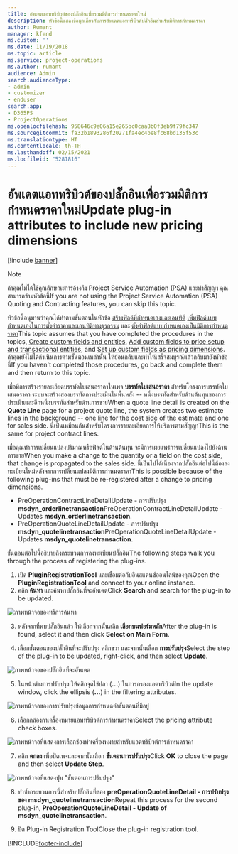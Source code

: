 ```yaml
---
title: อัพเดตแอททริบิวต์ของปลั๊กอินเพื่อรวมมิติการกำหนดราคาใหม่
description: หัวข้อนี้แสดงข้อมูลเกี่ยวกับการอัพเดตแอททริบิวต์ปลั๊กอินสำหรับมิติการกำหนดราคา
author: Rumant
manager: kfend
ms.custom: ''
ms.date: 11/19/2018
ms.topic: article
ms.service: project-operations
ms.author: rumant
audience: Admin
search.audienceType:
- admin
- customizer
- enduser
search.app:
- D365PS
- ProjectOperations
ms.openlocfilehash: 958646c9e06a15e265bc0caa8b0f3eb9f79fc347
ms.sourcegitcommit: fa32b1893286f20271fa4ec4be8fc68bd135f53c
ms.translationtype: HT
ms.contentlocale: th-TH
ms.lasthandoff: 02/15/2021
ms.locfileid: "5281816"
---
```

# <a name="update-plug-in-attributes-to-include-new-pricing-dimensions"></a><span data-ttu-id="0535f-103">อัพเดตแอททริบิวต์ของปลั๊กอินเพื่อรวมมิติการกำหนดราคาใหม่</span><span class="sxs-lookup"><span data-stu-id="0535f-103">Update plug-in attributes to include new pricing dimensions</span></span>

[!include [banner](../includes/psa-now-project-operations.md)]

> [!NOTE]
> <span data-ttu-id="0535f-104">ถ้าคุณไม่ได้ใช้คุณลักษณะการอ้างถึง Project Service Automation (PSA) และทำสัญญา คุณสามารถข้ามหัวข้อนี้</span><span class="sxs-lookup"><span data-stu-id="0535f-104">If you are not using the Project Service Automation (PSA) Quoting and Contracting features, you can skip this topic.</span></span>

<span data-ttu-id="0535f-105">หัวข้อนี้อนุมานว่าคุณได้ทำตามขั้นตอนในหัวข้อ [สร้างฟิลด์ที่กำหนดเองและเอนทิตี](create-custom-fields-entities.md) [เพิ่มฟิลด์แบบกำหนดเองในการตั้งค่าราคาและเอนทิตีทางธุรกรรม](field-references.md) และ [ตั้งค่าฟิลด์แบบกำหนดเองเป็นมิติการกำหนดราคา](set-up-pricing-dimensions.md)</span><span class="sxs-lookup"><span data-stu-id="0535f-105">This topic assumes that you have completed the procedures in the topics, [Create custom fields and entities](create-custom-fields-entities.md), [Add custom fields to price setup and transactional entities](field-references.md), and [Set up custom fields as pricing dimensions](set-up-pricing-dimensions.md).</span></span> <span data-ttu-id="0535f-106">ถ้าคุณยังไม่ได้ดำเนินการตามขั้นตอนเหล่านั้น ให้ย้อนกลับและทำให้เสร็จสมบูรณ์แล้วกลับมายังหัวข้อนี้</span><span class="sxs-lookup"><span data-stu-id="0535f-106">If you haven't completed those procedures, go back and complete them and then return to this topic.</span></span>

<span data-ttu-id="0535f-107">เมื่อมีการสร้างรายละเอียดบรรทัดใบเสนอราคาในเพจ **บรรทัดใบเสนอราคา** สำหรับโครงการบรรทัดใบเสนอราคา ระบบจะสร้างสองบรรทัดการประเมินในพื้นหลัง -- หนึ่งบรรทัดสำหรับด้านต้นทุนของการประเมินและอีกหนึ่งบรรทัดสำหรับด้านการขาย</span><span class="sxs-lookup"><span data-stu-id="0535f-107">When a quote line detail is created on the **Quote Line** page for a project quote line, the system creates two estimate lines in the background -- one line for the cost side of the estimate and one for sales side.</span></span> <span data-ttu-id="0535f-108">นี่เป็นเหมือนกันสำหรับโครงการรายละเอียดการให้บริการตามสัญญา</span><span class="sxs-lookup"><span data-stu-id="0535f-108">This is the same  for project contract lines.</span></span>

<span data-ttu-id="0535f-109">เมื่อคุณทำการเปลี่ยนแปลงปริมาณหรือฟิลด์ในด้านต้นทุน จะมีการเผยแพร่การเปลี่ยนแปลงไปยังด้านการขาย</span><span class="sxs-lookup"><span data-stu-id="0535f-109">When you make a change to the quantity or a field on the cost side, that change is propagated to the sales side.</span></span> <span data-ttu-id="0535f-110">นี่เป็นไปได้เนื่องจากปลั๊กอินต่อไปนี้ต้องลงทะเบียนใหม่หลังจากการเปลี่ยนแปลงมิติการกำหนดราคา</span><span class="sxs-lookup"><span data-stu-id="0535f-110">This is possible because of the following plug-ins that must be re-registered after a change to pricing dimensions.</span></span>

- <span data-ttu-id="0535f-111">PreOperationContractLineDetailUpdate - การปรับปรุง **msdyn_orderlinetransaction**</span><span class="sxs-lookup"><span data-stu-id="0535f-111">PreOperationContractLineDetailUpdate - Updates **msdyn_orderlinetransaction**.</span></span>
- <span data-ttu-id="0535f-112">PreOperationQuoteLineDetailUpdate - การปรับปรุง **msdyn_quotelinetransaction**</span><span class="sxs-lookup"><span data-stu-id="0535f-112">PreOperationQuoteLineDetailUpdate - Updates **msdyn_quotelinetransaction**.</span></span>

<span data-ttu-id="0535f-113">ขั้นตอนต่อไปนี้อธิบายถึงกระบวนการลงทะเบียนปลั๊กอิน</span><span class="sxs-lookup"><span data-stu-id="0535f-113">The following steps walk you through the process of registering the plug-ins.</span></span>

1. <span data-ttu-id="0535f-114">เปิด **PluginRegistrationTool** และเชื่อมต่อกับอินสแตนซ์ออนไลน์ของคุณ</span><span class="sxs-lookup"><span data-stu-id="0535f-114">Open the **PluginRegistrationTool** and connect to your online instance.</span></span>
2. <span data-ttu-id="0535f-115">คลิก **ค้นหา** และค้นหาปลั๊กอินที่จะอัพเดต</span><span class="sxs-lookup"><span data-stu-id="0535f-115">Click **Search** and search for the plug-in to be updated.</span></span>

 ![ภาพหน้าจอของทรีการค้นหา](media/PRT-1.png)

3. <span data-ttu-id="0535f-117">หลังจากที่พบปลั๊กอินแล้ว ให้เลือกจากนั้นคลิก **เลือกบนฟอร์มหลัก**</span><span class="sxs-lookup"><span data-stu-id="0535f-117">After the plug-in is found, select it and then click **Select on Main Form**.</span></span>

4. <span data-ttu-id="0535f-118">เลือกขั้นตอนของปลั๊กอินที่จะปรับปรุง คลิกขวา และจากนั้นเลือก **การปรับปรุง**</span><span class="sxs-lookup"><span data-stu-id="0535f-118">Select the step of the plug-in to be updated, right-click, and then select **Update**.</span></span>

 ![ภาพหน้าจอของปลั๊กอินที่จะอัพเดต](media/PRT-2.png)
 
5. <span data-ttu-id="0535f-120">ในหน้าต่างการปรับปรุง ให้คลิกจุดไข่ปลา (**...**) ในการกรองแอตทริบิวต์</span><span class="sxs-lookup"><span data-stu-id="0535f-120">In the update window, click the ellipsis (**...**) in the filtering attributes.</span></span>

 ![ภาพหน้าจอของการปรับปรุงข้อมูลการกำหนดค่าขั้นตอนที่มีอยู่](media/PRT-3.png)
 
6. <span data-ttu-id="0535f-122">เลือกกล่องกาเครื่องหมายแอททริบิวต์การกำหนดราคา</span><span class="sxs-lookup"><span data-stu-id="0535f-122">Select the pricing attribute check boxes.</span></span>

 ![ภาพหน้าจอที่แสดงการเลือกช่องทำเครื่องหมายสำหรับแอตทริบิวต์การกำหนดราคา](media/PRT-4.png)

7. <span data-ttu-id="0535f-124">คลิก **ตกลง** เพื่อปิดเพจและจากนั้นเลือก **ขั้นตอนการปรับปรุง**</span><span class="sxs-lookup"><span data-stu-id="0535f-124">Click **OK** to close the page and then select **Update Step**.</span></span>

 ![ภาพหน้าจอที่แสดงปุ่ม "ขั้นตอนการปรับปรุง"](media/PRT-5.png)
 
8. <span data-ttu-id="0535f-126">ทำซ้ำกระบวนการนี้สำหรับปลั๊กอินที่สอง **preOperationQuoteLineDetail - การปรับปรุงของ msdyn_quotelinetransaction**</span><span class="sxs-lookup"><span data-stu-id="0535f-126">Repeat this process for the second plug-in, **PreOperationQuoteLineDetail - Update of msdyn_quotelinetransaction**.</span></span>

9. <span data-ttu-id="0535f-127">ปิด Plug-in Registration Tool</span><span class="sxs-lookup"><span data-stu-id="0535f-127">Close the plug-in registration tool.</span></span>



[!INCLUDE[footer-include](../includes/footer-banner.md)]
